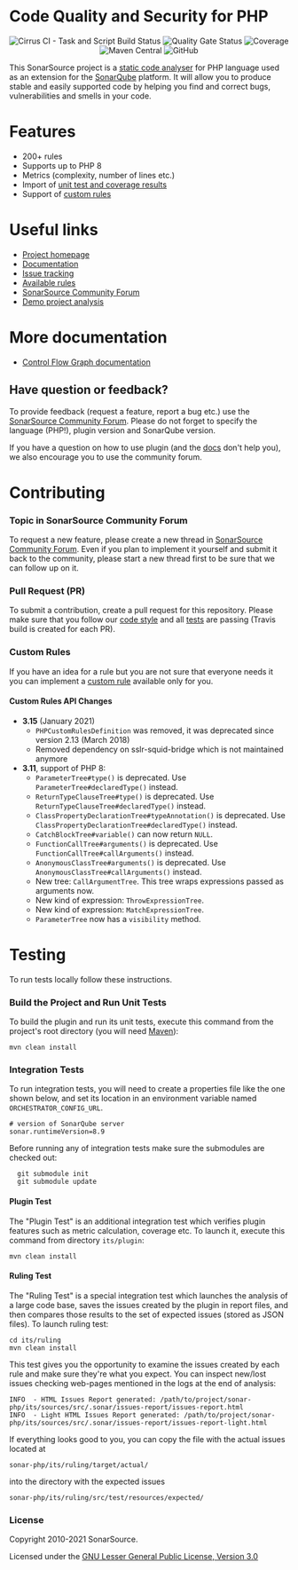 # Code Quality and Security for PHP 

<p style="text-align: center;">
  <img alt="Cirrus CI - Task and Script Build Status" src="https://img.shields.io/cirrus/github/SonarSource/sonar-php">
  <img alt="Quality Gate Status" src="https://next.sonarqube.com/sonarqube/api/project_badges/measure?project=org.sonarsource.php%3Aphp&metric=alert_status">
  <img alt="Coverage" src="https://next.sonarqube.com/sonarqube/api/project_badges/measure?project=org.sonarsource.php%3Aphp&metric=coverage">
  <img alt="Maven Central" src="https://img.shields.io/maven-central/v/org.sonarsource.php/sonar-php-plugin">
  <img alt="GitHub" src="https://img.shields.io/github/license/SonarSource/sonar-php">
</p>

This SonarSource project is a [static code analyser](https://en.wikipedia.org/wiki/Static_program_analysis) for PHP language used as an extension for the [SonarQube](https://www.sonarqube.org/) platform. It will allow you to produce stable and easily supported code by helping you find and correct bugs, vulnerabilities and smells in your code.


# Features
* 200+ rules
* Supports up to PHP 8
* Metrics (complexity, number of lines etc.)
* Import of [unit test and coverage results](https://docs.sonarqube.org/latest/analysis/coverage/)
* Support of [custom rules](https://docs.sonarqube.org/latest/analysis/languages/php/)

# Useful links

* [Project homepage](https://www.sonarsource.com/php/)
* [Documentation](https://docs.sonarqube.org/latest/analysis/languages/php/)
* [Issue tracking](https://jira.sonarsource.com/browse/SONARPHP)
* [Available rules](https://rules.sonarsource.com/php)
* [SonarSource Community Forum](https://community.sonarsource.com/)
* [Demo project analysis](https://sonarcloud.io/dashboard?id=monica)

# More documentation

* [Control Flow Graph documentation](doc/CFG.md)

Have question or feedback?
--------------------------

To provide feedback (request a feature, report a bug etc.) use the [SonarSource Community Forum](https://community.sonarsource.com/). Please do not forget to specify the language (PHP!), plugin version and SonarQube version.

If you have a question on how to use plugin (and the [docs](https://docs.sonarqube.org/latest/analysis/languages/php/) don't help you), we also encourage you to use the community forum.

# Contributing

### Topic in SonarSource Community Forum

To request a new feature, please create a new thread in [SonarSource Community Forum](https://community.sonarsource.com/). Even if you plan to implement it yourself and submit it back to the community, please start a new thread first to be sure that we can follow up on it.

### Pull Request (PR)
To submit a contribution, create a pull request for this repository. Please make sure that you follow our [code style](https://github.com/SonarSource/sonar-developer-toolset) and all [tests](#testing) are passing (Travis build is created for each PR).

### Custom Rules
If you have an idea for a rule but you are not sure that everyone needs it you can implement a [custom rule](https://docs.sonarqube.org/latest/analysis/languages/php/) available only for you.

#### Custom Rules API Changes
- **3.15** (January 2021)
    * `PHPCustomRulesDefinition` was removed, it was deprecated since version 2.13 (March 2018)
    * Removed dependency on sslr-squid-bridge which is not maintained anymore
- **3.11**, support of PHP 8:
    * `ParameterTree#type()` is deprecated. Use `ParameterTree#declaredType()` instead.
    * `ReturnTypeClauseTree#type()` is deprecated. Use `ReturnTypeClauseTree#declaredType()` instead.
    * `ClassPropertyDeclarationTree#typeAnnotation()` is deprecated. Use `ClassPropertyDeclarationTree#declaredType()` instead.
    * `CatchBlockTree#variable()` can now return `NULL`.
    * `FunctionCallTree#arguments()` is deprecated. Use `FunctionCallTree#callArguments()` instead.
    * `AnonymousClassTree#arguments()` is deprecated. Use `AnonymousClassTree#callArguments()` instead.
    * New tree: `CallArgumentTree`. This tree wraps expressions passed as arguments now.   
    * New kind of expression: `ThrowExpressionTree`.
    * New kind of expression: `MatchExpressionTree`.
    * `ParameterTree` now has a `visibility` method.
    

# <a name="testing"></a>Testing
To run tests locally follow these instructions.

### Build the Project and Run Unit Tests
To build the plugin and run its unit tests, execute this command from the project's root directory (you will need [Maven](https://maven.apache.org/)):
```shell
mvn clean install
```

### Integration Tests
To run integration tests, you will need to create a properties file like the one shown below, and set its location in an environment variable named `ORCHESTRATOR_CONFIG_URL`.
```properties
# version of SonarQube server
sonar.runtimeVersion=8.9
```
Before running any of integration tests make sure the submodules are checked out:
```shell
  git submodule init
  git submodule update
```
#### Plugin Test
The "Plugin Test" is an additional integration test which verifies plugin features such as metric calculation, coverage etc. To launch it, execute this command from directory `its/plugin`:
```shell
mvn clean install
```

#### Ruling Test
The "Ruling Test" is a special integration test which launches the analysis of a large code base, saves the issues created by the plugin in report files, and then compares those results to the set of expected issues (stored as JSON files). To launch ruling test:
```shell
cd its/ruling
mvn clean install
```

This test gives you the opportunity to examine the issues created by each rule and make sure they're what you expect. You can inspect new/lost issues checking web-pages mentioned in the logs at the end of analysis:
```
INFO  - HTML Issues Report generated: /path/to/project/sonar-php/its/sources/src/.sonar/issues-report/issues-report.html
INFO  - Light HTML Issues Report generated: /path/to/project/sonar-php/its/sources/src/.sonar/issues-report/issues-report-light.html
```
If everything looks good to you, you can copy the file with the actual issues located at
```
sonar-php/its/ruling/target/actual/
```
into the directory with the expected issues
```
sonar-php/its/ruling/src/test/resources/expected/
```

### License

Copyright 2010-2021 SonarSource.

Licensed under the [GNU Lesser General Public License, Version 3.0](https://www.gnu.org/licenses/lgpl.txt)
